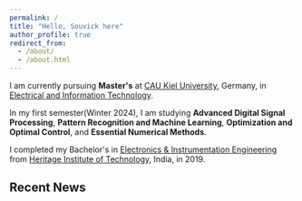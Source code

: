 ```yaml
---
permalink: /
title: "Hello, Souvick here"
author_profile: true
redirect_from: 
  - /about/
  - /about.html
---
```


I am currently pursuing **Master's** at [CAU Kiel University](https://www.tf.uni-kiel.de/etit/instetit/en?set_language=en), Germany, in [Electrical and Information Technology](https://www.tf.uni-kiel.de/etit/instetit/en?set_language=en). 

In my first semester(Winter 2024), I am studying **Advanced Digital Signal Processing**, **Pattern Recognition and Machine Learning**, **Optimization and Optimal Control**, and **Essential Numerical Methods**.

I completed my Bachelor's in [Electronics & Instrumentation Engineering](https://heritageit.edu/AEIE.aspx) from [Heritage Institute of Technology](https://heritageit.edu/), India, in 2019.



Recent News
------